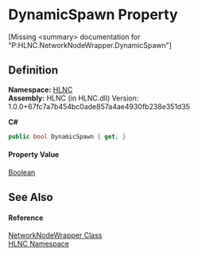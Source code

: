 # DynamicSpawn Property


\[Missing &lt;summary&gt; documentation for "P:HLNC.NetworkNodeWrapper.DynamicSpawn"\]



## Definition
**Namespace:** <a href="N_HLNC">HLNC</a>  
**Assembly:** HLNC (in HLNC.dll) Version: 1.0.0+67fc7a7b454bc0ade857a4ae4930fb238e351d35

**C#**
``` C#
public bool DynamicSpawn { get; }
```



#### Property Value
<a href="https://learn.microsoft.com/dotnet/api/system.boolean" target="_blank" rel="noopener noreferrer">Boolean</a>

## See Also


#### Reference
<a href="T_HLNC_NetworkNodeWrapper">NetworkNodeWrapper Class</a>  
<a href="N_HLNC">HLNC Namespace</a>  
